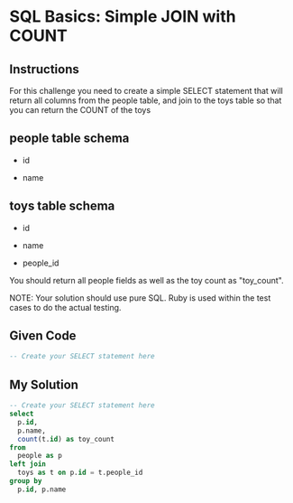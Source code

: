 # SQL Basics: Simple JOIN with COUNT

## Instructions

For this challenge you need to create a simple SELECT statement that will return all columns from the people table, and join to the toys table so that you can return the COUNT of the toys

## people table schema

- id

- name

## toys table schema

- id

- name

- people_id

You should return all people fields as well as the toy count as "toy_count".

NOTE: Your solution should use pure SQL. Ruby is used within the test cases to do the actual testing.

## Given Code
```sql
-- Create your SELECT statement here
```

## My Solution
```sql
-- Create your SELECT statement here
select 
  p.id,
  p.name,
  count(t.id) as toy_count
from 
  people as p
left join 
  toys as t on p.id = t.people_id
group by 
  p.id, p.name
```
